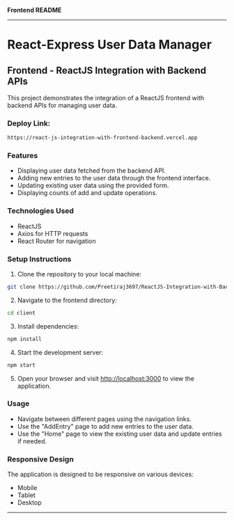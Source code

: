 **Frontend README**

---

# React-Express User Data Manager

## Frontend - ReactJS Integration with Backend APIs

This project demonstrates the integration of a ReactJS frontend with backend APIs for managing user data.

### Deploy Link:
```bash
https://react-js-integration-with-frontend-backend.vercel.app
```

### Features

- Displaying user data fetched from the backend API.
- Adding new entries to the user data through the frontend interface.
- Updating existing user data using the provided form.
- Displaying counts of add and update operations.

### Technologies Used

- ReactJS
- Axios for HTTP requests
- React Router for navigation

### Setup Instructions

1. Clone the repository to your local machine:

```bash
git clone https://github.com/Preetiraj3697/ReactJS-Integration-with-Backend.git
```

2. Navigate to the frontend directory:

```bash
cd client
```

3. Install dependencies:

```bash
npm install
```

4. Start the development server:

```bash
npm start
```

5. Open your browser and visit [http://localhost:3000](http://localhost:3000) to view the application.

### Usage

- Navigate between different pages using the navigation links.
- Use the "AddEntry" page to add new entries to the user data.
- Use the "Home" page to view the existing user data and update entries if needed.

### Responsive Design

The application is designed to be responsive on various devices:

- Mobile
- Tablet
- Desktop

---
